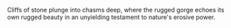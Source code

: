 Cliffs of stone plunge into chasms deep, where the rugged gorge echoes its own rugged beauty in an unyielding testament to nature's erosive power.